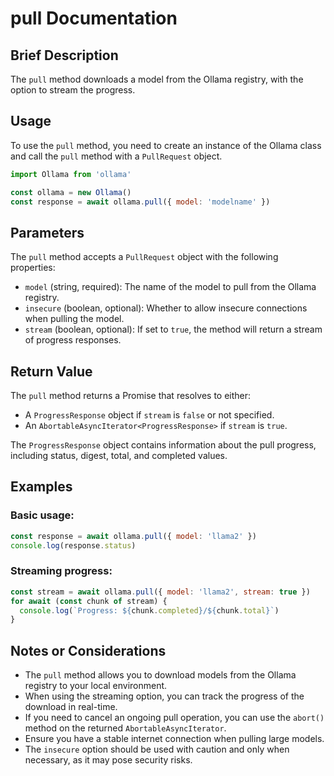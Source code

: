 # pull Documentation

## Brief Description
The `pull` method downloads a model from the Ollama registry, with the option to stream the progress.

## Usage
To use the `pull` method, you need to create an instance of the Ollama class and call the `pull` method with a `PullRequest` object.

```javascript
import Ollama from 'ollama'

const ollama = new Ollama()
const response = await ollama.pull({ model: 'modelname' })
```

## Parameters
The `pull` method accepts a `PullRequest` object with the following properties:

- `model` (string, required): The name of the model to pull from the Ollama registry.
- `insecure` (boolean, optional): Whether to allow insecure connections when pulling the model.
- `stream` (boolean, optional): If set to `true`, the method will return a stream of progress responses.

## Return Value
The `pull` method returns a Promise that resolves to either:

- A `ProgressResponse` object if `stream` is `false` or not specified.
- An `AbortableAsyncIterator<ProgressResponse>` if `stream` is `true`.

The `ProgressResponse` object contains information about the pull progress, including status, digest, total, and completed values.

## Examples

### Basic usage:
```javascript
const response = await ollama.pull({ model: 'llama2' })
console.log(response.status)
```

### Streaming progress:
```javascript
const stream = await ollama.pull({ model: 'llama2', stream: true })
for await (const chunk of stream) {
  console.log(`Progress: ${chunk.completed}/${chunk.total}`)
}
```

## Notes or Considerations
- The `pull` method allows you to download models from the Ollama registry to your local environment.
- When using the streaming option, you can track the progress of the download in real-time.
- If you need to cancel an ongoing pull operation, you can use the `abort()` method on the returned `AbortableAsyncIterator`.
- Ensure you have a stable internet connection when pulling large models.
- The `insecure` option should be used with caution and only when necessary, as it may pose security risks.